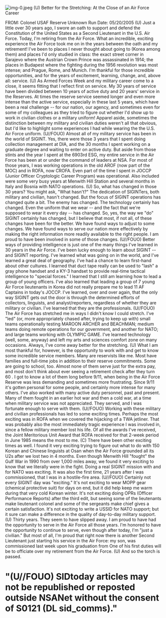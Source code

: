 ![img-0.jpeg](img-0.jpeg)
(U) Better for the Stretching: At the Close of an Air Force Career

FROM: Colonel
USAF Reserve
Unknown
Run Date: 05/20/2005
(U) Just a little over 30 years ago, I swore an oath to support and defend the Constitution of the United States as a Second Lieutenant in the U.S. Air Force. Today, I'm retiring from the Air Force. What an incredible, exciting experience the Air Force took me on in the years between the oath and my retirement! I've been to places I never thought about going to (Korea among them) and places I'd only studied in class: the exact street corner in Sarajevo where the Austrian Crown Prince was assassinated in 1914; the places in Budapest where the fighting during the 1956 revolution was most intense; and Prague, Rome, and Munich. I'm thankful for those incredible opportunities, and for the years of excitement, learning, change, and, above all: service.
(U) As Armed Forces Week and my military career come to a close, it seems fitting that I reflect first on service. My 30 years of service have been divided between 10 years of active duty and 20 years' service in the Reserves. At times the reserve service seemed longer and even more intense than the active service, especially in these last 5 years, which have been a real challenge -- for our nation, our agency, and sometimes even for some of my colleagues as they tried to figure out whether I'd show up to work in civilian clothes or a military uniform! Apparel aside, sometimes the distinction between my military and civilian duties weren't all that obvious, but I'd like to highlight some experiences I had while wearing the the U.S. Air Force uniform.
(U//FOUO) Almost all of my military service has been in the world of SIGINT. Yes, there were those 3 years that I spent doing collection management at DIA, and the 30 months I spent working on a graduate degree and waiting to enter on active duty. But aside from those stints and the year I spent at the 6903rd ESG, my entire service in the Air Force has been at or under the command of leaders at NSA. For most of those years, I was working operations in the old AROF (now part of the MOC) and in ROFA, now CROFA. Even part of the time I spent in JOCCP (Junior Officer Cryptologic Career Program) was operational. Also included were some very busy years at Menwith Hill Station and several months in Italy and Bosnia with NATO operations.
(U) So, what has changed in those 30 years? You might ask, "What hasn't?" The dedication of SIGINTers, both military and civilian, hasn't changed. But the focus of SIGINT operations has changed quite a bit. The enemy has changed. The technology certainly has changed. Even the uniform that we wear -- and the fact that we're supposed to wear it every day -- has changed. So, yes, the way we "do" SIGINT certainly has changed, but I believe that most, if not all, of these changes have been for the better. We have found ways to adjust to some changes. We have found ways to serve our nation more effectively by making the right information more readily available to the right people. I am proud to have been involved in some of those changes.
(U//FOUO) Better ways of providing intelligence is just one of the many things I've learned in 30 years in the Air Force. I've been lucky enough to learn about SIGINT -- and SIGINT reporting. I've learned what was going on in the world, and I've learned a great deal of geography. I've had a chance to learn first-hand about other cultures. I learned that duct tape really can be used to "lash" a gray phone handset and a KY-3 handset to provide real-time tactical intelligence to "special forces." I learned that I still am learning how to lead a group of young officers. I've also learned that leading a group of 7 young Air Force lieutenants in Korea did not really prepare me to lead 11 AF Captains in today's JOCCP. I've learned, over and over again, that the only way SIGINT gets out the door is through the determined efforts of collectors, linguists, and analyst/reporters, regardless of whether they are military or civilian. I've learned that they are the professionals.
(U//FOUO) The Air Force has stretched me in ways I didn't know I could stretch. I've "led" (or,
more appropriately chased after, trying to keep up with) small teams operationally testing MAROON ARCHER and BEACHMAN; medium teams doing remote operations for our government, and another for NATO; and large teams working with OLYMPIC GAME. I've learned technology (well, some, anyway) and left my arts and sciences comfort zone on many occasions. Always, I've come away better for the stretching.
(U) What I am most thankful for, however, is the opportunity to work with and get to know some incredible service members. Many are reservists like me. Most have families and full-time jobs in addition to their reserve commitments. Some are going to school, too. Almost none of them serve just for the extra pay, and most don't think about ever seeing a retirement check after they turn 60 . I got to know a lot of them long before $9 / 11$, when being in the Air Force Reserve was less demanding and sometimes more frustrating. Since $9 / 11$ it's gotten personal for some people, and certainly more intense for many others. I've also worked with many active duty personnel, past and present. Many of them fought in an earlier hot war and then a cold war, at a time when military service was not appreciated. They served, and I was fortunate enough to serve with them.
(U//FOUO) Working with these military and civilian professionals has led to some exciting times. Perhaps the most exciting was in ROFA when we covered the hijacking of a TWA jetliner. That was probably also the most immediately tragic experience I was involved in, since a fellow military member lost his life. Of all the awards I've received, the Joint Meritorious Unit Award that ROFA received for that 2-week period in June 1985 means the most to me.
(C) There have been other exciting times as well. I found it very exciting trying to figure out what to do with 150 Korean and Chinese linguists at Osan when the Air Force grounded all its U2s after we lost two in 4 months. Even though Menwith Hill "fought" the Gulf War in 1990 from over 1,000 miles away, we found it very exciting to know that we literally were in the fight. Doing a real SIGINT mission with and for NATO was exciting. It was also the first time, 21 years after I was commissioned, that I was in a hostile-fire area.
(U//FOUO) Certainly not every SIGINT day was "exciting." It's not exciting to wear MOPP gear (chemical protective suit) for days on end, but it did help keep me warm during that very cold Korean winter. It's not exciting doing OPRs (Officer Performance Reports) after the third edit, but seeing some of the lieutenants make lieutenant colonel and some of the sergeants make chief gives a certain satisfaction. It's not exciting to write a USSID for NATO support; but it sure can make a difference in the quality of day-to-day military support.
(U) Thirty years. They seem to have slipped away. I am proud to have had the opportunity to serve in the Air Force all those years. I'm honored to have the opportunity to continue to serve, even though after today, I'm "just a civilian." But most of all, I'm proud that right now there is another Second Lieutenant just starting his service in the Air Force: my son, was commissioned last week upon his graduation from One of his first duties will be to officiate over my retirement from the Air Force.
(U) And so the torch is passed.

# "(U//FOUO) SIDtoday articles may not be republished or reposted outside NSANet without the consent of S0121 (DL sid_comms)."
